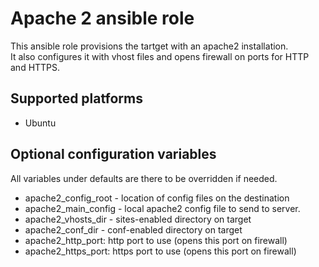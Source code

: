 # Apache 2 ansible role
This ansible role provisions the tartget with an apache2 installation.  
It also configures it with vhost files and opens firewall on ports for
HTTP and HTTPS.

## Supported platforms
* Ubuntu

## Optional configuration variables
All variables under defaults are there to be overridden if needed.
* apache2_config_root - location of config files on the destination
* apache2_main_config - local apache2 config file to send to server.
* apache2_vhosts_dir - sites-enabled directory on target
* apache2_conf_dir - conf-enabled directory on target
* apache2_http_port: http port to use (opens this port on firewall)
* apache2_https_port: https port to use (opens this port on firewall)
